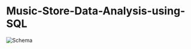 # Music-Store-Data-Analysis-using-SQL


![Schema](https://github.com/user-attachments/assets/7e50ed65-2682-43b2-b3df-748ed1b597fc)
